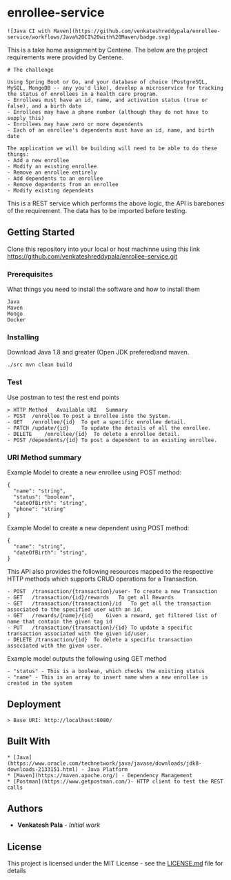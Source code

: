 # enrollee-service
```
![Java CI with Maven](https://github.com/venkateshreddypala/enrollee-service/workflows/Java%20CI%20with%20Maven/badge.svg)
```

This is a take home assignment by Centene. The below are the project requirements were provided by Centene. 
```
# The challenge

Using Spring Boot or Go, and your database of choice (PostgreSQL, MySQL, MongoDB -- any you'd like), develop a microservice for tracking the status of enrollees in a health care program.
- Enrollees must have an id, name, and activation status (true or false), and a birth date
- Enrollees may have a phone number (although they do not have to supply this)
- Enrollees may have zero or more dependents
- Each of an enrollee's dependents must have an id, name, and birth date

The application we will be building will need to be able to do these things:
- Add a new enrollee
- Modify an existing enrollee
- Remove an enrollee entirely
- Add dependents to an enrollee
- Remove dependents from an enrollee
- Modify existing dependents
```

This is a REST service which performs the above logic, the API is barebones of the requirement. The data has to be imported before testing.

## Getting Started

Clone this repository into your local or host machinne using this link https://github.com/venkateshreddypala/enrollee-service.git

### Prerequisites

What things you need to install the software and how to install them

```
Java
Maven
Mongo
Docker
```

### Installing

 Download Java 1.8 and greater (Open JDK prefered)and maven.

```
./src mvn clean build
```

### Test
Use postman to test the rest end points

```
> HTTP Method	Available URI	Summary
- POST	/enrollee To post a Enrollee into the System.
- GET	/enrollee/{id}	To get a specific enrollee detail.
- PATCH	/update/{id}	To update the details of all the enrollee.
- DELETE	/enrollee/{id}	To delete a enrollee detail.
- POST /dependents/{id} To post a dependent to an existing enrollee.
```

### URI Method summary

Example Model to create a new enrollee using POST method:

```
{
  "name": "string",
  "status": "boolean",
  "dateOfBirth": "string",
  "phone": "string"
}
```
Example Model to create a new dependent using POST method:

```
{
  "name": "string",
  "dateOfBirth": "string",
}
```
This API also provides the following resources mapped to the respective HTTP methods which supports CRUD operations for a Transaction.
```
- POST	/transaction/{transaction}/user- To create a new Transaction
- GET	/transaction/{id}/rewards	To get all Rewards
- GET	/transaction/{transaction}/id	To get all the transaction associated to the specified user with an id.
- GET	/rewards/{name}/{id}	Given a reward, get filtered list of name that contain the given tag id
- PUT	/transaction/{transaction}/{id}	To update a specific transaction associated with the given id/user.
- DELETE /transaction/{id}	To delete a specific transaction associated with the given user.

```
Example model outputs the following using GET method
```
- "status" - This is a boolean, which checks the existing status
- "name" - This is an array to insert name when a new enrollee is created in the system

```
## Deployment
```
> Base URI: http://localhost:8080/
```

## Built With
```
* [Java] (https://www.oracle.com/technetwork/java/javase/downloads/jdk8-downloads-2133151.html) - Java Platform
* [Maven](https://maven.apache.org/) - Dependency Management
* [Postman](https://www.getpostman.com/)- HTTP client to test the REST calls
```

## Authors

* **Venkatesh Pala** - *Initial work* 


## License

This project is licensed under the MIT License - see the [LICENSE.md](LICENSE.md) file for details

